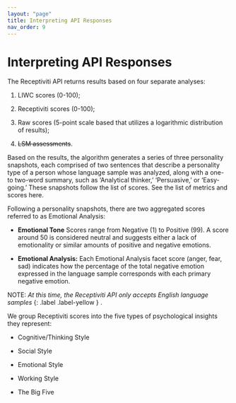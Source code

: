 ```yaml
---
layout: "page"
title: Interpreting API Responses
nav_order: 9
---
```


# Interpreting API Responses

The Receptiviti API returns results based on four separate analyses:

1. LIWC scores (0-100);

2. Receptiviti scores (0-100);

3. Raw scores (5-point scale based that utilizes a logarithmic distribution of results);

4. ~~LSM assessments~~.

Based on the results, the algorithm generates a series of three personality snapshots, each comprised of two sentences that describe a personality type of a person whose language sample was analyzed, along with a one- to two-word summary, such as ‘Analytical thinker,’ ‘Persuasive,’ or ‘Easy-going.’ These snapshots follow the list of scores. See the list of metrics and scores here.

Following a personality snapshots, there are two aggregated scores referred to as Emotional Analysis:

- **Emotional Tone** Scores range from Negative (1) to Positive (99). A score around 50 is considered neutral and suggests either a lack of emotionality or similar amounts of positive and negative emotions.

- **Emotional Analysis:** Each Emotional Analysis facet score (anger, fear, sad) indicates how the percentage of the total negative emotion expressed in the language sample corresponds with each primary negative emotion.


NOTE: _At this time, the Receptiviti API only accepts English language samples_
{: .label .label-yellow }
.

We group Receptiviti scores into the five types of psychological insights they represent:

- Cognitive/Thinking Style

- Social Style

- Emotional Style

- Working Style

- The Big Five
